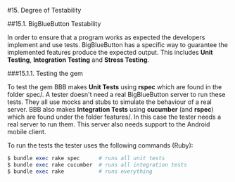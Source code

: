 #15. Degree of Testability

##15.1. BigBlueButton Testability

In order to ensure that a program works as expected the developers implement and use tests. BigBlueButton has a specific way to guarantee the implemented features produce the expected output. This includes **Unit Testing**, **Integration Testing** and **Stress Testing**. 

###15.1.1. Testing the gem

To test the gem BBB makes **Unit Tests** using **rspec** which are found in the folder spec/. A tester doesn't need a real BigBlueButton server to run these tests. They all use mocks and stubs to simulate the behaviour of a real server. BBB also makes **Integration Tests** using **cucumber** (and **rspec**) which are found under the folder features/. In this case the tester needs a real server to run them. This server also needs support to the Android mobile client.

To run the tests the tester uses the following commands (Ruby):
```ruby
$ bundle exec rake spec      # runs all unit tests
$ bundle exec rake cucumber  # runs all integration tests
$ bundle exec rake           # runs everything
```


<!-- How "testable" is the program



How to improve the testability of software components



Controllability: The degree to which it is possible to control the state of the component under test (CUT) as required for testing.

Observability: The degree to which it is possible to observe (intermediate and final) test results.

Isolateability: The degree to which the component under test (CUT) can be tested in isolation.

Separation of concerns: The degree to which the component under test has a single, well defined responsibility.

Understandability: The degree to which the component under test is documented or self-explaining.

Heterogeneity: The degree to which the use of diverse technologies requires to use diverse test methods and tools in parallel. -->

